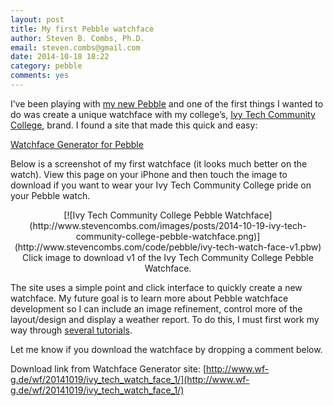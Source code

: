 ```yaml
---
layout: post
title: My first Pebble watchface
author: Steven B. Combs, Ph.D.
email: steven.combs@gmail.com
date: 2014-10-18 18:22
category: pebble
comments: yes
---
```


I’ve been playing with [my new Pebble](http://www.stevencombs.com/pebble/2014/10/19/my-first-month-with-pebble-watch.html) and one of the first things I wanted to do was create a unique watchface with my college’s, [Ivy Tech Community College](http://www.ivytech.edu), brand. I found a site that made this quick and easy:

[Watchface Generator for Pebble](http://www.watchface-generator.de/)

Below is a screenshot of my first watchface (it looks much better on the watch). View this page on your iPhone and then touch the image to download if you want to wear your Ivy Tech Community College pride on your Pebble watch.

<center>[![Ivy Tech Community College Pebble Watchface](http://www.stevencombs.com/images/posts/2014-10-19-ivy-tech-community-college-pebble-watchface.png)](http://www.stevencombs.com/code/pebble/ivy-tech-watch-face-v1.pbw)  
Click image to download v1 of the Ivy Tech Community College Pebble Watchface.</center>

The site uses a simple point and click interface to quickly create a new watchface. My future goal is to learn more about Pebble watchface development so I can include an image refinement, control more of the layout/design and display a weather report. To do this, I must first work my way through [several tutorials](http://developer.getpebble.com/getting-started/watchface-tutorial/part1.html).

Let me know if you download the watchface by dropping a comment below.

Download link from Watchface Generator site: [http://www.wf-g.de/wf/20141019/ivy_tech_watch_face_1/](http://www.wf-g.de/wf/20141019/ivy_tech_watch_face_1/)

